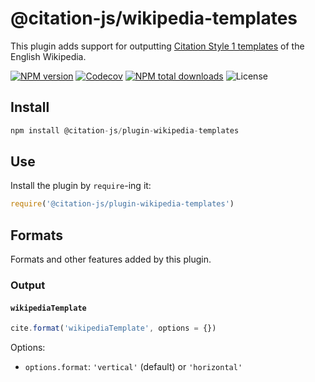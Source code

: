 # @citation-js/wikipedia-templates

This plugin adds support for outputting [Citation Style 1 templates](https://en.wikipedia.org/wiki/Template:Citation_Style_documentation/cs1)
of the English Wikipedia.

[![NPM version](https://img.shields.io/npm/v/@citation-js/plugin-wikipedia-templates.svg)](https://npmjs.org/package/@citation-js/plugin-wikipedia-templates)
[![Codecov](https://img.shields.io/codecov/c/gh/citation-js/plugin-wikipedia-templates)](https://app.codecov.io/gh/citation-js/wikipedia-templates)
[![NPM total downloads](https://img.shields.io/npm/dt/@citation-js/wikipedia-templates.svg)](https://npmcharts.com/compare/@citation-js%2Fwikipedia-templates?minimal=true)
![License](https://img.shields.io/npm/l/@citation-js/plugin-wikipedia-templates.svg)

## Install

```js
npm install @citation-js/plugin-wikipedia-templates
```

## Use

Install the plugin by `require`-ing it:

```js
require('@citation-js/plugin-wikipedia-templates')
```

## Formats

Formats and other features added by this plugin.

### Output

#### `wikipediaTemplate`

```js
cite.format('wikipediaTemplate', options = {})
```

Options:

  - `options.format`: `'vertical'` (default) or `'horizontal'`
